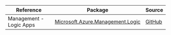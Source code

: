 | Reference | Package | Source |
|---|---|---|
|Management - Logic Apps|[Microsoft.Azure.Management.Logic](https://www.nuget.org/packages/Microsoft.Azure.Management.Logic)|[GitHub](https://github.com/Azure/azure-sdk-for-net)|
